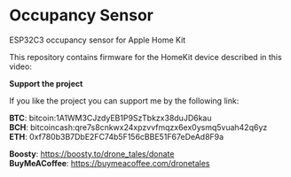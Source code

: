 # Occupancy Sensor
 ESP32C3 occupancy sensor for Apple Home Kit

 This repository contains firmware for the HomeKit device described in this video: 

 **Support the project**
 
 If you like the project you can support me by the following link:
 
 **BTC**: bitcoin:1A1WM3CJzdyEB1P9SzTbkzx38duJD6kau  
 **BCH**: bitcoincash:qre7s8cnkwx24xpzvvfmqzx6ex0ysmq5vuah42q6yz  
 **ETH**: 0xf780b3B7DbE2FC74b5F156cBBE51F67eDeAd8F9a
 
 **Boosty**: https://boosty.to/drone_tales/donate  
 **BuyMeACoffee**: https://buymeacoffee.com/dronetales

